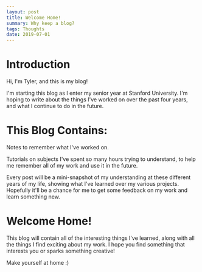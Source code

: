 ```yaml
---
layout: post
title: Welcome Home!
summary: Why keep a blog?
tags: Thoughts
date: 2019-07-01
---
```


# Introduction

Hi, I'm Tyler, and this is my blog!

I'm starting this blog as I enter my senior year at Stanford University. I'm hoping to write about the things I've worked on over the past four years, and what I continue to do in the future.

# This Blog Contains:

Notes to remember what I've worked on.

Tutorials on subjects I've spent so many hours trying to understand, to help me remember all of my work and use it in the future.

Every post will be a mini-snapshot of my understanding at these different years of my life, showing what I've learned over my various projects. Hopefully it'll be a chance for me to get some feedback on my work and learn something new.

# Welcome Home!

This blog will contain all of the interesting things I've learned, along with all the things I find exciting about my work. I hope you find something that interests you or sparks something creative!

Make yourself at home :)
